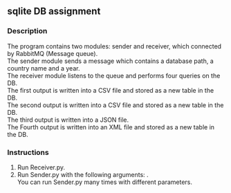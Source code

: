 ## sqlite DB assignment
### Description 
The program contains two modules: sender and receiver, which connected by RabbitMQ (Message queue).  
The sender module sends a message which contains a database path, a country name and a year.  
The receiver module listens to the queue and performs four queries on the DB.  
The first output is written into a CSV file and stored as a new table in the DB.  
The second output is written into a CSV file and stored as a new table in the DB.  
The third output is written into a JSON file.  
The Fourth output is written into an XML file and stored as a new table in the DB.  

### Instructions  
1. Run Receiver.py.  
2. Run Sender.py with the following arguments: <DB-PATH> <COUNTRY> <YEAR>.  
You can run Sender.py many times with different parameters.  
